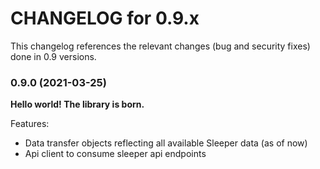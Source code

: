 CHANGELOG for 0.9.x
===================

This changelog references the relevant changes (bug and security fixes) done
in 0.9 versions.

### 0.9.0 (2021-03-25)

**Hello world! The library is born.**

Features:

* Data transfer objects reflecting all available Sleeper data (as of now)
* Api client to consume sleeper api endpoints
